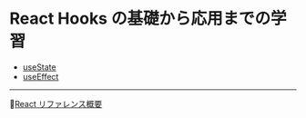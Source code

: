 # React Hooks の基礎から応用までの学習

- [useState](/readmes/useState.md)
- [useEffect](/readmes/useEffect.md)

---
📖[React リファレンス概要](https://ja.react.dev/reference/react)
